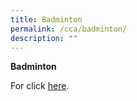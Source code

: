 ```yaml
---
title: Badminton
permalink: /cca/badminton/
description: ""
---
```

**Badminton**

For click [here](https://youtu.be/V8cMn9Hen9Q).